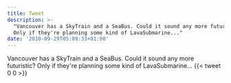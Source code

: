 ```yaml
---
title: Tweet
description: >-
  "Vancouver has a SkyTrain and a SeaBus. Could it sound any more futuristic?
  Only if they're planning some kind of LavaSubmarine..."
date: '2010-09-29T05:09:33+01:00'
---
```

Vancouver has a SkyTrain and a SeaBus. Could it sound any more futuristic? Only if they're planning some kind of LavaSubmarine...
      {{< tweet 0 0 >}}
    
